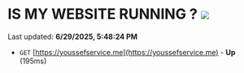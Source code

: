 # IS MY WEBSITE RUNNING ? [![](https://img.shields.io/static/v1?label=Sponsor&message=%E2%9D%A4&logo=GitHub&color=%23fe8e86)](https://github.com/sponsors/Youssef-Lehmam)

Last updated: **6/29/2025, 5:48:24 PM**

- `GET` [https://youssefservice.me](https://youssefservice.me) - **Up** (195ms)
